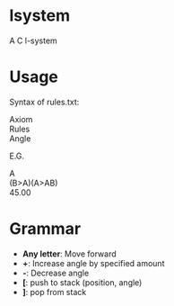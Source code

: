 # lsystem
A C l-system


# Usage
Syntax of rules.txt:

Axiom  
Rules  
Angle  

E.G.

A  
(B>A)(A>AB)  
45.00  

# Grammar
- **Any letter**: Move forward
- **+**: Increase angle by specified amount
- **-**: Decrease angle
- **[**: push to stack (position, angle)
- **]**: pop from stack
